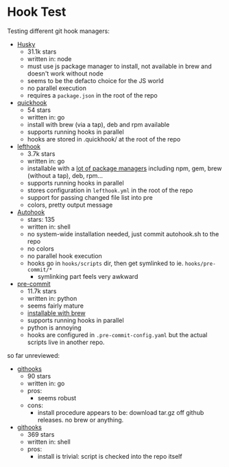 # Hook Test

Testing different git hook managers:

* [Husky](https://github.com/typicode/husky)
  * 31.1k stars
  * written in: node
  * must use js package manager to install, not available in brew and doesn't
    work without node
  * seems to be the defacto choice for the JS world
  * no parallel execution
  * requires a `package.json` in the root of the repo
* [quickhook](https://github.com/dirk/quickhook)
  * 54 stars
  * written in: go
  * install with brew (via a tap), deb and rpm available
  * supports running hooks in parallel
  * hooks are stored in .quickhook/ at the root of the repo
* [lefthook](https://github.com/evilmartians/lefthook)
  * 3.7k stars
  * written in: go
  * installable with a [lot of package managers](https://github.com/evilmartians/lefthook/blob/master/docs/install.md)
    including npm, gem, brew (without a tap), deb, rpm...
  * supports running hooks in parallel
  * stores configuration in `lefthook.yml` in the root of the repo
  * support for passing changed file list into pre
  * colors, pretty output message
* [Autohook](https://github.com/Autohook/Autohook)
  * stars: 135
  * written in: shell
  * no system-wide installation needed, just commit autohook.sh to the repo
  * no colors
  * no parallel hook execution
  * hooks go in `hooks/scripts` dir, then get symlinked to ie. `hooks/pre-commit/*`
    * symlinking part feels very awkward
* [pre-commit](https://github.com/pre-commit/pre-commit)
  * 11.7k stars
  * written in: python
  * seems fairly mature
  * [installable with brew](https://pre-commit.com/#install)
  * supports running hooks in parallel
  * python is annoying
  * hooks are configured in `.pre-commit-config.yaml` but the actual scripts
    live in another repo.

so far unreviewed:

* [githooks](https://github.com/gabyx/githooks)
  * 90 stars
  * written in: go
  * pros:
    * seems robust
  * cons:
    * install procedure appears to be: download tar.gz off github releases. no
      brew or anything.
* [githooks](https://github.com/rycus86/githooks)
  * 369 stars
  * written in: shell
  * pros:
    * install is trivial: script is checked into the repo itself
